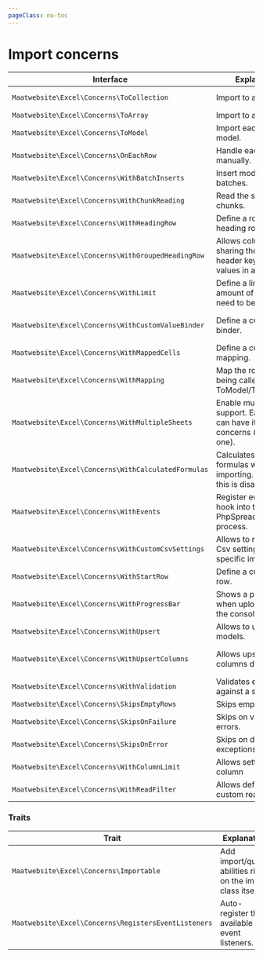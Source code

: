 ```yaml
---
pageClass: no-toc
---
```


# Import concerns

| Interface | Explanation | Documentation |
|---- |----|----|
|`Maatwebsite\Excel\Concerns\ToCollection`| Import to a collection. | [Importing to collections](/3.1/imports/collection.html) |
|`Maatwebsite\Excel\Concerns\ToArray`| Import to an array. | |
|`Maatwebsite\Excel\Concerns\ToModel`| Import each row to a model. | [Importing to models](/3.1/imports/model.html) |
|`Maatwebsite\Excel\Concerns\OnEachRow`| Handle each row manually. | |
|`Maatwebsite\Excel\Concerns\WithBatchInserts`| Insert models in batches. | [Batch inserts](/3.1/imports/batch-inserts.html) |
|`Maatwebsite\Excel\Concerns\WithChunkReading`| Read the sheet in chunks. | [Chunk reading](/3.1/imports/chunk-reading.html) |
|`Maatwebsite\Excel\Concerns\WithHeadingRow`| Define a row as heading row. | [Heading row](/3.1/imports/heading-row.html) |
|`Maatwebsite\Excel\Concerns\WithGroupedHeadingRow`| Allows columns sharing the same header key to group values in array | [Heading row](/3.1/imports/heading-row.html#grouping-values-of-multiple-columns-sharing-same-header) |
|`Maatwebsite\Excel\Concerns\WithLimit`| Define a limit of the amount of rows that need to be imported. |
|`Maatwebsite\Excel\Concerns\WithCustomValueBinder`| Define a custom value binder. | [Custom Formatting Values](/3.1/imports/custom-formatting-values.html) |
|`Maatwebsite\Excel\Concerns\WithMappedCells`| Define a custom cell mapping. | [Mapped Cells](/3.1/imports/mapped-cells.html) |
|`Maatwebsite\Excel\Concerns\WithMapping`| Map the row before being called in ToModel/ToCollection. | |
|`Maatwebsite\Excel\Concerns\WithMultipleSheets`| Enable multi-sheet support. Each sheet can have its own concerns (except this one). | [Multiple Sheets](/3.1/imports/multiple-sheets.html) |
|`Maatwebsite\Excel\Concerns\WithCalculatedFormulas`| Calculates the formulas when importing. By default this is disabled. | |
|`Maatwebsite\Excel\Concerns\WithEvents`| Register events to hook into the PhpSpreadsheet process. | [Events](/3.1/imports/extending.html#events) |
|`Maatwebsite\Excel\Concerns\WithCustomCsvSettings`| Allows to run custom Csv settings for this specific importable. | [Custom CSV Settings](/3.1/imports/custom-csv-settings.html) |
|`Maatwebsite\Excel\Concerns\WithStartRow`| Define a custom start row. | |
|`Maatwebsite\Excel\Concerns\WithProgressBar`| Shows a progress bar when uploading via the console. | [Progress Bar](/3.1/imports/progress-bar.html) |
|`Maatwebsite\Excel\Concerns\WithUpsert`| Allows to upsert models. | [Upserting models](/3.1/imports/model.html#upserting-models) |
|`Maatwebsite\Excel\Concerns\WithUpsertColumns`| Allows upsert columns definition. | [Upserting with specific columns](/3.1/imports/model.html#upserting-with-specific-columns) |
|`Maatwebsite\Excel\Concerns\WithValidation`| Validates each row against a set of rules. | [Row Validation](/3.1/imports/validation.html) |
|`Maatwebsite\Excel\Concerns\SkipsEmptyRows`| Skips empty rows. | [Row Validation](/3.1/imports/validation.html#skipping-empty-rows) |
|`Maatwebsite\Excel\Concerns\SkipsOnFailure`| Skips on validation errors. | [Row Validation](/3.1/imports/validation.html#skipping-failures) |
|`Maatwebsite\Excel\Concerns\SkipsOnError`| Skips on database exceptions. | [Row Validation](/3.1/imports/validation.html#skipping-errors) |
|`Maatwebsite\Excel\Concerns\WithColumnLimit` | Allows setting an end column ||
|`Maatwebsite\Excel\Concerns\WithReadFilter` | Allows defining a custom read filter ||


### Traits

| Trait | Explanation | Documentation |
|---- |----|----|
|`Maatwebsite\Excel\Concerns\Importable` | Add import/queue abilities right on the import class itself. | [Importables](/3.1/imports/importables.html) |
|`Maatwebsite\Excel\Concerns\RegistersEventListeners` | Auto-register the available event listeners. | [Auto register event listeners](/3.1/imports/extending.html#auto-register-event-listeners) |

